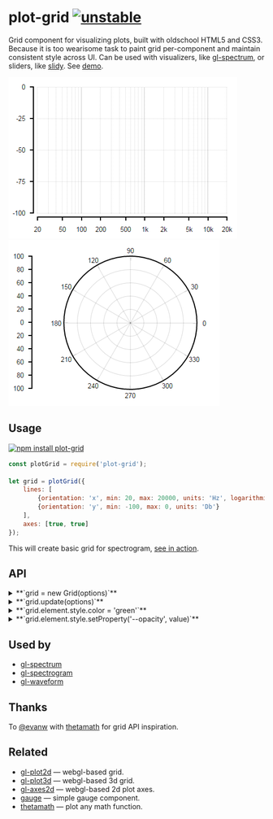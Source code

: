 # plot-grid [![unstable](http://badges.github.io/stability-badges/dist/unstable.svg)](http://github.com/badges/stability-badges)

Grid component for visualizing plots, built with oldschool HTML5 and CSS3. Because it is too wearisome task to paint grid per-component and maintain consistent style across UI. Can be used with visualizers, like [gl-spectrum](https://github.com/dfcreative/gl-spectrum), or sliders, like [slidy](https://github.com/dfcreative/slidy). See
[demo](https://dfcreative.github.io/plot-grid).

[![logarithmic grid](https://raw.githubusercontent.com/dfcreative/plot-grid/gh-pages/images/log.png "Logarithmic grid")](http://dfcreative.github.io/plot-grid/log.html) [![polar grid](https://raw.githubusercontent.com/dfcreative/plot-grid/gh-pages/images/polar.png "Polar grid")](http://dfcreative.github.io/plot-grid/)

## Usage

[![npm install plot-grid](https://nodei.co/npm/plot-grid.png?mini=true)](https://npmjs.org/package/plot-grid/)

```js
const plotGrid = require('plot-grid');

let grid = plotGrid({
	lines: [
		{orientation: 'x', min: 20, max: 20000, units: 'Hz', logarithmic: true},
		{orientation: 'y', min: -100, max: 0, units: 'Db'}
	],
	axes: [true, true]
});
```

This will create basic grid for spectrogram, [see in action](http://requirebin.com/?gist=e6371d3310dff351c027edf0bf2a9492).

## API

<details><summary>**`grid = new Grid(options)`**</summary>

Create new grid instance. It can serve both as a class or constructor method (no `new`).

Possible options are:

```js
//where to place grid, by default - body
container: el,

//position rectangle within the container or function returning rect
viewport: [0, 0, container.clientWidth, container.clientHeight],

//grid lines - each object will setup own lines group
lines: [
	{
		//possible values: x, y, r, a
		orientation: 'x',
		logarithmic: true,
		min: 20,
		max: 20000,
		values: [20, 200, 2000, 20000],
		units: 'Hz',
		titles: null // → ['20Hz', '200Hz', '2kHz', '20kHz']
	},
	{
		orientation: 'y',
		min: -100,
		max: 0,
		//undefined values are detected automatically
		titles: function (value, i, stats) {
			return value.toLocalString() + 'db';
		},
		style: {
			color: 'black'
		}
	}
],

//grid axes, corresponding to the lines - settings or true/false
axes: [
	//
	{
		name: 'Frequency',
		// values: null,
		//by default labels and titles are copied from lines[n].titles
		// titles: null,
		//but can be overridden with custom values
		labels: [20, 200, '2k', '20k']
	},

	//detect all parameters from the according lines group
	true
]
```

</details>
<details><summary>**`grid.update(options)`**</summary>

Pass new options to update grid look. Also should be called if resize happened.

```js
grid.update({
	viewport: [20, 20, width, height],
	lines: [{
		logarithmic: false
	}]
});
```

</details>
<details><summary>**`grid.element.style.color = 'green'`**</summary>

Change grid lines and axes color.

</details>
<details><summary>**`grid.element.style.setProperty('--opacity', value)`**</summary>

Change grid lines opacity. It will not change axes style.

</details>


## Used by

* [gl-spectrum](https://github.com/audio-lab/gl-spectrum)
* [gl-spectrogram](https://github.com/audio-lab/gl-spectrogram)
* [gl-waveform](https://github.com/audio-lab/gl-waveform)

## Thanks

To [@evanw](https://github.com/evanw) with [thetamath](http://thetamath.com/app/y=x%5E(3)-x) for grid API inspiration.

## Related

* [gl-plot2d](https://www.npmjs.com/package/gl-plot2d) — webgl-based grid.
* [gl-plot3d](https://www.npmjs.com/package/gl-plot3d) — webgl-based 3d grid.
* [gl-axes2d](https://www.npmjs.com/package/gl-axes2d) — webgl-based 2d plot axes.
* [gauge](https://www.npmjs.com/package/component-gauge) — simple gauge component.
* [thetamath](http://thetamath.com/app/) — plot any math function.